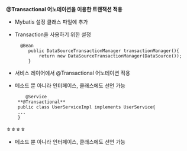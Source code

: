 


**@Transactional 어노테이션을 이용한 트랜잭션 적용**

 - Mybatis 설정 클래스 파일에 추가
 - Transaction을 사용하기 위한 설정
   
   

   

	     @Bean
	        public DataSourceTransactionManager transactionManager(){
	    	    return new DataSourceTransactionManager(DataSource());
	    	}


 - 서비스 레이어에서 @Transactional 어노테이션 적용
 - 메소드 뿐 아니라 인터페이스, 클래스에도 선언 가능
 
		   @Service
		**@Transactional**
		public class UserServiceImpl implements UserService{
		...
		}

ㅎㅎㅎㅎ
 - 메소드 뿐 아니라 인터페이스, 클래스에도 선언 가능



<!--stackedit_data:
eyJoaXN0b3J5IjpbLTE3MTk5NDY3NzcsNjYxMzk0MDE3XX0=
-->